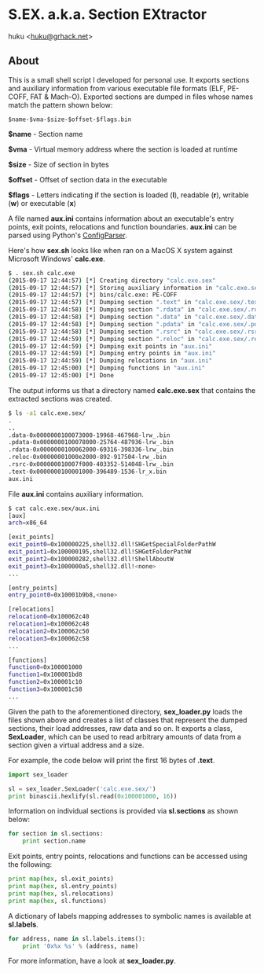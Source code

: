 # S.EX. a.k.a. Section EXtractor

huku &lt;[huku@grhack.net](mailto:huku@grhack.net)&gt;


## About

This is a small shell script I developed for personal use. It exports sections
and auxiliary information from various executable file formats (ELF, PE-COFF,
FAT & Mach-O). Exported sections are dumped in files whose names match the
pattern shown below:

```
$name-$vma-$size-$offset-$flags.bin
```

**$name** - Section name

**$vma** - Virtual memory address where the section is loaded at runtime

**$size** - Size of section in bytes

**$offset** - Offset of section data in the executable

**$flags** - Letters indicating if the section is loaded (**l**), readable
(**r**), writable (**w**) or executable (**x**)

A file named **aux.ini** contains information about an executable's entry
points, exit points, relocations and function boundaries. **aux.ini** can be
parsed using Python's [ConfigParser](https://docs.python.org/2/library/configparser.html).

Here's how **sex.sh** looks like when ran on a MacOS X system against Microsoft
Windows' **calc.exe**.

```sh
$ . sex.sh calc.exe
(2015-09-17 12:44:57) [*] Creating directory "calc.exe.sex"
(2015-09-17 12:44:57) [*] Storing auxiliary information in "calc.exe.sex/aux.ini"
(2015-09-17 12:44:57) [*] bins/calc.exe: PE-COFF
(2015-09-17 12:44:57) [*] Dumping section ".text" in "calc.exe.sex/.text-0x0000000100001000-396489-1536-lr_x.bin"
(2015-09-17 12:44:58) [*] Dumping section ".rdata" in "calc.exe.sex/.rdata-0x0000000100062000-69316-398336-lrw_.bin"
(2015-09-17 12:44:58) [*] Dumping section ".data" in "calc.exe.sex/.data-0x0000000100073000-19968-467968-lrw_.bin"
(2015-09-17 12:44:58) [*] Dumping section ".pdata" in "calc.exe.sex/.pdata-0x0000000100078000-25764-487936-lrw_.bin"
(2015-09-17 12:44:58) [*] Dumping section ".rsrc" in "calc.exe.sex/.rsrc-0x000000010007f000-403352-514048-lrw_.bin"
(2015-09-17 12:44:59) [*] Dumping section ".reloc" in "calc.exe.sex/.reloc-0x00000001000e2000-892-917504-lrw_.bin"
(2015-09-17 12:44:59) [*] Dumping exit points in "aux.ini"
(2015-09-17 12:44:59) [*] Dumping entry points in "aux.ini"
(2015-09-17 12:44:59) [*] Dumping relocations in "aux.ini"
(2015-09-17 12:45:00) [*] Dumping functions in "aux.ini"
(2015-09-17 12:45:00) [*] Done
```

The output informs us that a directory named **calc.exe.sex** that contains the
extracted sections was created.

```sh
$ ls -a1 calc.exe.sex/
.
..
.data-0x0000000100073000-19968-467968-lrw_.bin
.pdata-0x0000000100078000-25764-487936-lrw_.bin
.rdata-0x0000000100062000-69316-398336-lrw_.bin
.reloc-0x00000001000e2000-892-917504-lrw_.bin
.rsrc-0x000000010007f000-403352-514048-lrw_.bin
.text-0x0000000100001000-396489-1536-lr_x.bin
aux.ini
```

File **aux.ini** contains auxiliary information.

```sh
$ cat calc.exe.sex/aux.ini
[aux]
arch=x86_64

[exit_points]
exit_point0=0x100000225,shell32.dll!SHGetSpecialFolderPathW
exit_point1=0x100000195,shell32.dll!SHGetFolderPathW
exit_point2=0x100000282,shell32.dll!ShellAboutW
exit_point3=0x1000000a5,shell32.dll!<none>
...

[entry_points]
entry_point0=0x10001b9b8,<none>

[relocations]
relocation0=0x100062c40
relocation1=0x100062c48
relocation2=0x100062c50
relocation3=0x100062c58
...

[functions]
function0=0x100001000
function1=0x100001bd8
function2=0x100001c10
function3=0x100001c58
...
```

Given the path to the aforementioned directory, **sex_loader.py** loads the
files shown above and creates a list of classes that represent the dumped
sections, their load addresses, raw data and so on. It exports a class,
**SexLoader**, which can be used to read arbitrary amounts of data from a
section given a virtual address and a size.

For example, the code below will print the first 16 bytes of **.text**.

```python
import sex_loader

sl = sex_loader.SexLoader('calc.exe.sex/')
print binascii.hexlify(sl.read(0x100001000, 16))
```

Information on individual sections is provided via **sl.sections** as shown
below:

```python
for section in sl.sections:
    print section.name
```

Exit points, entry points, relocations and functions can be accessed using the
following:

```python
print map(hex, sl.exit_points)
print map(hex, sl.entry_points)
print map(hex, sl.relocations)
print map(hex, sl.functions)
```

A dictionary of labels mapping addresses to symbolic names is available at
**sl.labels**.

```python
for address, name in sl.labels.items():
    print '0x%x %s' % (address, name)
```

For more information, have a look at **sex_loader.py**.

